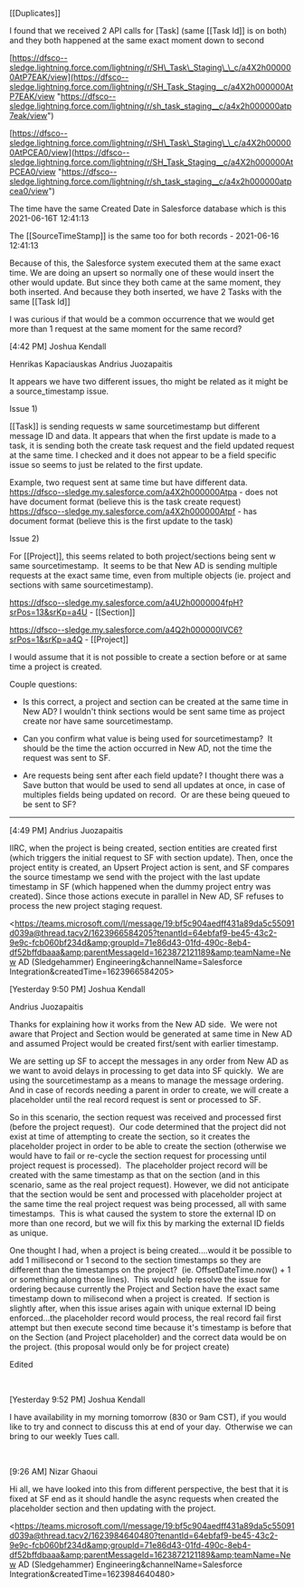 [[Duplicates]]

I found that we received 2 API calls for [Task] (same [[Task Id]] is on both) and they both happened at the same exact moment down to second

[https://dfsco--sledge.lightning.force.com/lightning/r/SH\_Task\_Staging\_\_c/a4X2h000000AtP7EAK/view](https://dfsco--sledge.lightning.force.com/lightning/r/SH_Task_Staging__c/a4X2h000000AtP7EAK/view "https://dfsco--sledge.lightning.force.com/lightning/r/sh_task_staging__c/a4x2h000000atp7eak/view")

[https://dfsco--sledge.lightning.force.com/lightning/r/SH\_Task\_Staging\_\_c/a4X2h000000AtPCEA0/view](https://dfsco--sledge.lightning.force.com/lightning/r/SH_Task_Staging__c/a4X2h000000AtPCEA0/view "https://dfsco--sledge.lightning.force.com/lightning/r/sh_task_staging__c/a4x2h000000atpcea0/view")

The time have the same Created Date in Salesforce database which is this 2021-06-16T 12:41:13

The [[SourceTimeStamp]] is the same too for both records - 2021-06-16 12:41:13

Because of this, the Salesforce system executed them at the same exact time. We are doing an upsert so normally one of these would insert the other would update. But since they both came at the same moment, they both inserted. And because they both inserted, we have 2 Tasks with the same [[Task Id]]

I was curious if that would be a common occurrence that we would get more than 1 request at the same moment for the same record?



\[4:42 PM\] Joshua Kendall

Henrikas Kapaciauskas Andrius Juozapaitis

It appears we have two different issues, tho might be related as it might be a source\_timestamp issue.

Issue 1)

[[Task]] is sending requests w same sourcetimestamp but different message ID and data. It appears that when the first update is made to a task, it is sending both the create task request and the field updated request at the same time. I checked and it does not appear to be a field specific issue so seems to just be related to the first update.

Example, two request sent at same time but have different data. https://dfsco--sledge.my.salesforce.com/a4X2h000000Atpa - does not have document format (believe this is the task create request) https://dfsco--sledge.my.salesforce.com/a4X2h000000Atpf - has document format (believe this is the first update to the task)

Issue 2)

For [[Project]], this seems related to both project/sections being sent w same sourcetimestamp.  It seems to be that New AD is sending multiple requests at the exact same time, even from multiple objects (ie. project and sections with same sourcetimestamp). 

https://dfsco--sledge.my.salesforce.com/a4U2h0000004fpH?srPos=13&srKp=a4U  - [[Section]]

https://dfsco--sledge.my.salesforce.com/a4Q2h000000IVC6?srPos=1&srKp=a4Q - [[Project]]

I would assume that it is not possible to create a section before or at same time a project is created. 

Couple questions:

-   Is this correct, a project and section can be created at the same time in New AD? I wouldn't think sections would be sent same time as project create nor have same sourcetimestamp.

-   Can you confirm what value is being used for sourcetimestamp?  It should be the time the action occurred in New AD, not the time the request was sent to SF.

-   Are requests being sent after each field update? I thought there was a Save button that would be used to send all updates at once, in case of multiples fields being updated on record.  Or are these being queued to be sent to SF?


---
\[4:49 PM\] Andrius Juozapaitis

IIRC, when the project is being created, section entities are created first (which triggers the initial request to SF with section update). Then, once the project entity is created, an Upsert Project action is sent, and SF compares the source timestamp we send with the project with the last update timestamp in SF (which happened when the dummy project entry was created). Since those actions execute in parallel in New AD, SF refuses to process the new project staging request. 

<https://teams.microsoft.com/l/message/19:bf5c904aedff431a89da5c55091d039a@thread.tacv2/1623966584205?tenantId=64ebfaf9-be45-43c2-9e9c-fcb060bf234d&amp;groupId=71e86d43-01fd-490c-8eb4-df52bffdbaaa&amp;parentMessageId=1623872121189&amp;teamName=New AD (Sledgehammer) Engineering&amp;channelName=Salesforce Integration&amp;createdTime=1623966584205>


\[Yesterday 9:50 PM\] Joshua Kendall

Andrius Juozapaitis

Thanks for explaining how it works from the New AD side.  We were not aware that Project and Section would be generated at same time in New AD and assumed Project would be created first/sent with earlier timestamp. 

We are setting up SF to accept the messages in any order from New AD as we want to avoid delays in processing to get data into SF quickly.  We are using the sourcetimestamp as a means to manage the message ordering.  And in case of records needing a parent in order to create, we will create a placeholder until the real record request is sent or processed to SF. 

So in this scenario, the section request was received and processed first (before the project request).  Our code determined that the project did not exist at time of attempting to create the section, so it creates the placeholder project in order to be able to create the section (otherwise we would have to fail or re-cycle the section request for processing until project request is processed).  The placeholder project record will be created with the same timestamp as that on the section (and in this scenario, same as the real project request). However, we did not anticipate that the section would be sent and processed with placeholder project at the same time the real project request was being processed, all with same timestamps.  This is what caused the system to store the external ID on more than one record, but we will fix this by marking the external ID fields as unique.

One thought I had, when a project is being created....would it be possible to add 1 millisecond or 1 second to the section timestamps so they are different than the timestamps on the project?  (ie. OffsetDateTime.now() + 1 or something along those lines).  This would help resolve the issue for ordering because currently the Project and Section have the exact same timestamp down to milisecond when a project is created.  If section is slightly after, when this issue arises again with unique external ID being enforced...the placeholder record would process, the real record fail first attempt but then execute second time because it's timestamp is before that on the Section (and Project placeholder) and the correct data would be on the project. (this proposal would only be for project create)

Edited

​

\[Yesterday 9:52 PM\] Joshua Kendall

I have availability in my morning tomorrow (830 or 9am CST), if you would like to try and connect to discuss this at end of your day.  Otherwise we can bring to our weekly Tues call.

​

\[9:26 AM\] Nizar Ghaoui

Hi all, we have looked into this from different perspective, the best that it is fixed at SF end as it should handle the async requests when created the placeholder section and then updating with the project.

<https://teams.microsoft.com/l/message/19:bf5c904aedff431a89da5c55091d039a@thread.tacv2/1623984640480?tenantId=64ebfaf9-be45-43c2-9e9c-fcb060bf234d&amp;groupId=71e86d43-01fd-490c-8eb4-df52bffdbaaa&amp;parentMessageId=1623872121189&amp;teamName=New AD (Sledgehammer) Engineering&amp;channelName=Salesforce Integration&amp;createdTime=1623984640480>